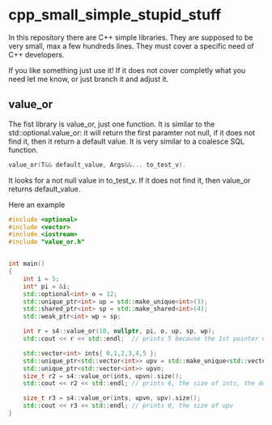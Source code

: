 # cpp_small_simple_stupid_stuff

In this repository there are C++ simple libraries. They are supposed to be very small, max a few hundreds lines.
They must cover a specific need of C++ developers.

If you like something just use it! If it does not cover completly what you need let me know, or just branch it and adjust it. 

## value_or
The fist library is value_or, just one function. It is similar to the std::optional.value_or: it will return the first paramter not null, if it does not find it, then it return a default value. 
It is very similar to a coalesce SQL function.

```c++
value_or(T&& default_value, Args&&... to_test_v).
```
 It looks for a not null value in to_test_v. If it does not find it, then value_or returns default_value. 

Here an example
```C++
#include <optional>
#include <vector>
#include <iostream>
#include "value_or.h"


int main()
{
    int i = 5;
    int* pi = &i;
    std::optional<int> o = 12;
    std::unique_ptr<int> up = std::make_unique<int>(3);
    std::shared_ptr<int> sp = std::make_shared<int>(4);
    std::weak_ptr<int> wp = sp;

    int r = s4::value_or(10, nullptr, pi, o, up, sp, wp);
    std::cout << r << std::endl;  // prints 5 because the 1st pointer not null is pi, 10 is the default value 

    std::vector<int> ints{ 0,1,2,3,4,5 };
    std::unique_ptr<std::vector<int>> upv = std::make_unique<std::vector<int>>();
    std::unique_ptr<std::vector<int>> upvn;
    size_t r2 = s4::value_or(ints, upvn).size();
    std::cout << r2 << std::endl; // prints 6, the size of ints, the default value because upwn is null

    size_t r3 = s4::value_or(ints, upvn, upv).size();
    std::cout << r3 << std::endl; // prints 0, the size of upv
}
```
